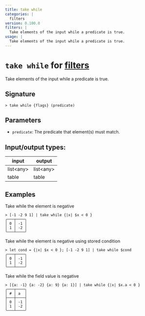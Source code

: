 ```yaml
---
title: take while
categories: |
  filters
version: 0.100.0
filters: |
  Take elements of the input while a predicate is true.
usage: |
  Take elements of the input while a predicate is true.
---
```

<!-- This file is automatically generated. Please edit the command in https://github.com/nushell/nushell instead. -->

# `take while` for [filters](/commands/categories/filters.md)

<div class='command-title'>Take elements of the input while a predicate is true.</div>

## Signature

```> take while {flags} (predicate)```

## Parameters

 -  `predicate`: The predicate that element(s) must match.


## Input/output types:

| input     | output    |
| --------- | --------- |
| list\<any\> | list\<any\> |
| table     | table     |
## Examples

Take while the element is negative
```nu
> [-1 -2 9 1] | take while {|x| $x < 0 }
╭───┬────╮
│ 0 │ -1 │
│ 1 │ -2 │
╰───┴────╯

```

Take while the element is negative using stored condition
```nu
> let cond = {|x| $x < 0 }; [-1 -2 9 1] | take while $cond
╭───┬────╮
│ 0 │ -1 │
│ 1 │ -2 │
╰───┴────╯

```

Take while the field value is negative
```nu
> [{a: -1} {a: -2} {a: 9} {a: 1}] | take while {|x| $x.a < 0 }
╭───┬────╮
│ # │ a  │
├───┼────┤
│ 0 │ -1 │
│ 1 │ -2 │
╰───┴────╯

```
